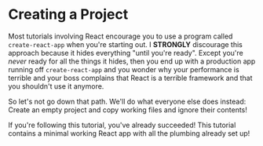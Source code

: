 # Creating a Project

Most tutorials involving React encourage you to use a program called
`create-react-app` when you're starting out. I **STRONGLY** discourage this
approach because it hides everything "until you're ready". Except you're
_never_ ready for all the things it hides, then you end up with a production
app running off `create-react-app` and you wonder why your performance is
terrible and your boss complains that React is a terrible framework and that
you shouldn't use it anymore.

So let's not go down that path. We'll do what everyone else does instead:
Create an empty project and copy working files and ignore their contents!

If you're following this tutorial, you've already succeeded! This tutorial
contains a minimal working React app with all the plumbing already set up!